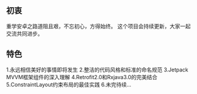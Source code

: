 ## 初衷

重学安卓之路道阻且艰，不忘初心，方得始终。
这个项目会持续更新，大家一起交流共同进步。

## 特色

1.永远相信美好的事情即将发生
2.整洁的代码风格和标准的命名规范
3.Jetpack MVVM框架组件的深入理解
4.Retrofit2.0和Rxjava3.0的完美结合
5.ConstraintLayout约束布局的最佳实践
6.未完待续...





